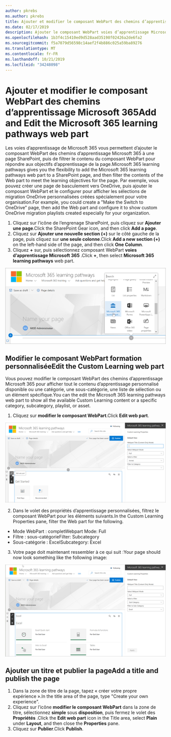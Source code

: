 ```yaml
---
author: pkrebs
ms.author: pkrebs
title: Ajouter et modifier le composant WebPart des chemins d’apprentissage Microsoft 365
ms.date: 02/17/2019
description: Ajouter le composant WebPart voies d’apprentissage Microsoft 365 à une page SharePoint
ms.openlocfilehash: 1b3f4c15410ed9d528aad35198f02426a2de6fa2
ms.sourcegitcommit: f5a7079d56598c14aef2f4b886c025a59ba89276
ms.translationtype: MT
ms.contentlocale: fr-FR
ms.lasthandoff: 10/21/2019
ms.locfileid: "34248098"
---
```

# <a name="add-and-edit-the-microsoft-365-learning-pathways-web-part"></a><span data-ttu-id="7b356-103">Ajouter et modifier le composant WebPart des chemins d’apprentissage Microsoft 365</span><span class="sxs-lookup"><span data-stu-id="7b356-103">Add and Edit the Microsoft 365 learning pathways web part</span></span>

<span data-ttu-id="7b356-104">Les voies d’apprentissage de Microsoft 365 vous permettent d’ajouter le composant WebPart des chemins d’apprentissage Microsoft 365 à une page SharePoint, puis de filtrer le contenu du composant WebPart pour répondre aux objectifs d’apprentissage de la page.</span><span class="sxs-lookup"><span data-stu-id="7b356-104">Microsoft 365 learning pathways gives you the flexibility to add the Microsoft 365 learning pathways web part to a SharePoint page, and then filter the contents of the Web part to meet the learning objectives for the page.</span></span> <span data-ttu-id="7b356-105">Par exemple, vous pouvez créer une page de basculement vers OneDrive, puis ajouter le composant WebPart et le configurer pour afficher les sélections de migration OneDrive personnalisées créées spécialement pour votre organisation.</span><span class="sxs-lookup"><span data-stu-id="7b356-105">For example, you could create a "Make the Switch to OneDrive" page, then add the Web part and configure it to show custom OneDrive migration playlists created especially for your organization.</span></span>

1.  <span data-ttu-id="7b356-106">Cliquez sur l’icône de l’engrenage SharePoint, puis cliquez sur **Ajouter une page**.</span><span class="sxs-lookup"><span data-stu-id="7b356-106">Click the SharePoint Gear icon, and then click **Add a page**.</span></span>
2.  <span data-ttu-id="7b356-107">Cliquez sur **Ajouter une nouvelle section (+)** sur le côté gauche de la page, puis cliquez sur **une seule colonne**.</span><span class="sxs-lookup"><span data-stu-id="7b356-107">Click **Add a new section (+)** on the left-hand side of the page, and then click **One Column**.</span></span>
3.  <span data-ttu-id="7b356-108">Cliquez **+** sur, puis sélectionnez composant WebPart **voies d’apprentissage Microsoft 365** .</span><span class="sxs-lookup"><span data-stu-id="7b356-108">Click **+**, then select **Microsoft 365 learning pathways** web part.</span></span> 

![CG-webpartadd. png](media/cg-webpartadd.png)

## <a name="edit-the-custom-learning-web-part"></a><span data-ttu-id="7b356-110">Modifier le composant WebPart formation personnalisée</span><span class="sxs-lookup"><span data-stu-id="7b356-110">Edit the Custom Learning web part</span></span>
<span data-ttu-id="7b356-111">Vous pouvez modifier le composant WebPart des chemins d’apprentissage Microsoft 365 pour afficher tout le contenu d’apprentissage personnalisé disponible ou une catégorie, une sous-catégorie, une liste de sélection ou un élément spécifique.</span><span class="sxs-lookup"><span data-stu-id="7b356-111">You can the edit the Microsoft 365 learning pathways web part to show all the available Custom Learning content or a specific category, subcategory, playlist, or asset.</span></span> 

1.  <span data-ttu-id="7b356-112">Cliquez sur **modifier le composant WebPart**.</span><span class="sxs-lookup"><span data-stu-id="7b356-112">Click **Edit web part**.</span></span>

![CG-webpartedit. png](media/cg-webpartedit.png)

2. <span data-ttu-id="7b356-114">Dans le volet des propriétés d’apprentissage personnalisées, filtrez le composant WebPart pour les éléments suivants.</span><span class="sxs-lookup"><span data-stu-id="7b356-114">In the Custom Learning Properties pane, filter the Web part for the following.</span></span> 

- <span data-ttu-id="7b356-115">Mode WebPart : complet</span><span class="sxs-lookup"><span data-stu-id="7b356-115">Webpart Mode: Full</span></span>
- <span data-ttu-id="7b356-116">Filtre : sous-catégorie</span><span class="sxs-lookup"><span data-stu-id="7b356-116">Filter: Subcategory</span></span>
- <span data-ttu-id="7b356-117">Sous-catégorie : Excel</span><span class="sxs-lookup"><span data-stu-id="7b356-117">Subcategory: Excel</span></span>

3. <span data-ttu-id="7b356-118">Votre page doit maintenant ressembler à ce qui suit :</span><span class="sxs-lookup"><span data-stu-id="7b356-118">Your page should now look something like the following image:</span></span> 

![CG-webpartfilter. png](media/cg-webpartfilter.png)

## <a name="add-a-title-and-publish-the-page"></a><span data-ttu-id="7b356-120">Ajouter un titre et publier la page</span><span class="sxs-lookup"><span data-stu-id="7b356-120">Add a title and publish the page</span></span>
1. <span data-ttu-id="7b356-121">Dans la zone de titre de la page, tapez « créer votre propre expérience ».</span><span class="sxs-lookup"><span data-stu-id="7b356-121">In the title area of the page, type "Create your own experience".</span></span>
2. <span data-ttu-id="7b356-122">Cliquez sur l’icône **modifier le composant WebPart** dans la zone de titre, sélectionnez **simple** sous **disposition**, puis fermez le volet des **Propriétés** .</span><span class="sxs-lookup"><span data-stu-id="7b356-122">Click the **Edit web part** icon in the Title area, select **Plain** under **Layout**, and then close the **Properties** pane.</span></span>
3. <span data-ttu-id="7b356-123">Cliquez sur **Publier**.</span><span class="sxs-lookup"><span data-stu-id="7b356-123">Click **Publish**.</span></span>
